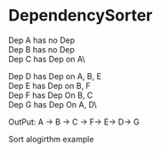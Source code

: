 # DependencySorter

Dep A has no Dep\
Dep B has no Dep\
Dep C has Dep on A\

Dep D has Dep on A, B, E\
Dep E has Dep on B, F\
Dep F has Dep On B, C\
Dep G has Dep On A, D\


OutPut:
A -> B -> C -> F-> E-> D-> G

Sort alogirthm example
